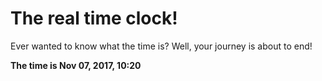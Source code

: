# The real time clock!

Ever wanted to know what the time is? Well, your journey is about to end!

**The time is Nov 07, 2017, 10:20**